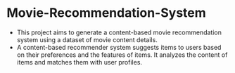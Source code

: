 # Movie-Recommendation-System
- This project aims to generate a content-based movie recommendation system using a dataset of movie content details.
- A content-based recommender system suggests items to users based on their preferences and the features of items. It analyzes the content of items and matches them with user profiles.
